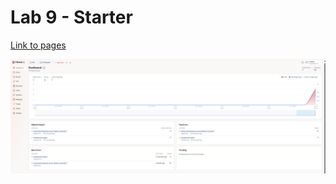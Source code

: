 # Lab 9 - Starter

[Link to pages](https://audreyelizabethf.github.io/Lab9_Starter)

![Link to screenshot of error tracker](error-tracker.png)
